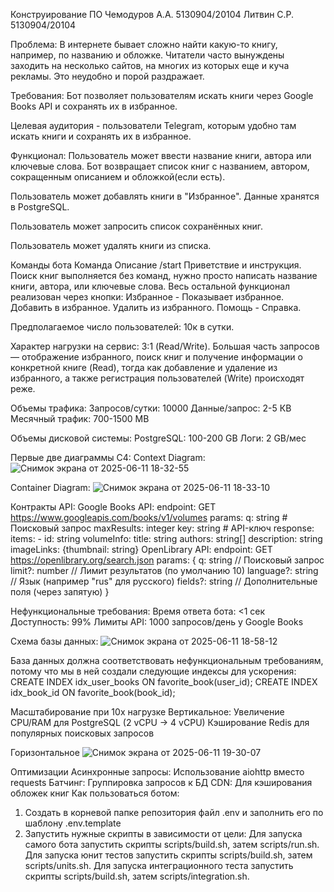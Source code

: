 Конструирование ПО
Чемодуров А.А. 	5130904/20104
Литвин С.Р. 	5130904/20104

Проблема:
В интернете бывает сложно найти какую-то книгу, например, по названию и обложке. Читатели часто вынуждены заходить на несколько сайтов, на многих из которых еще и куча рекламы. Это неудобно и порой раздражает.

Требования:
Бот позволяет пользователям искать книги через Google Books API и сохранять их в избранное.

Целевая аудитория - пользователи Telegram, которым удобно там искать книги и сохранять их в избранное.

Функционал:
Пользователь может ввести название книги, автора или ключевые слова.
Бот возвращает список книг с названием, автором, сокращенным описанием и обложкой(если есть).

Пользователь может добавлять книги в "Избранное".
Данные хранятся в PostgreSQL.

Пользователь может запросить список сохранённых книг.

Пользователь может удалять книги из списка.

Команды бота
Команда		Описание
/start			Приветствие и инструкция.
Поиск книг выполняется без команд, нужно просто написать название книги, автора, или ключевые слова.
Весь остальной функционал реализован через кнопки:
Избранное - Показывает избранное.
Добавить в избранное.
Удалить из избранного.
Помощь - Справка.

Предполагаемое число пользователей: 10к в сутки.

Характер нагрузки на сервис:
3:1 (Read/Write). Большая часть запросов — отображение избранного, поиск книг и получение информации о конкретной книге (Read), тогда как добавление и удаление из избранного, а также регистрация пользователей (Write) происходят реже.

Объемы трафика:
Запросов/сутки: 10000
Данные/запрос: 2-5 КВ
Месячный трафик: 700-1500 MB

Объемы дисковой системы:
PostgreSQL: 100-200 GB
Логи: 2 GB/мес

Первые две диаграммы С4:
Context Diagram:
![Снимок экрана от 2025-06-11 18-32-55](https://github.com/user-attachments/assets/23eea72c-0e29-4a59-8bb7-b6329fe2a871)

Container Diagram:
![Снимок экрана от 2025-06-11 18-33-10](https://github.com/user-attachments/assets/c26ccccc-b6d4-4d22-a698-ef637f21d526)

Контракты API:
Google Books API:
endpoint: GET https://www.googleapis.com/books/v1/volumes
params:
  q: string  # Поисковый запрос
  maxResults: integer
  key: string  # API-ключ
response:
  items: 
    - id: string
      volumeInfo:
        title: string
        authors: string[]
        description: string
        imageLinks: {thumbnail: string}
OpenLibrary API:
endpoint: GET https://openlibrary.org/search.json
params:
{
  q: string      	// Поисковый запрос
  limit?: number 	// Лимит результатов (по умолчанию 10)
  language?: string  // Язык (например "rus" для русского)
  fields?: string	// Дополнительные поля (через запятую)
}

Нефункциональные требования:
Время ответа бота: <1 сек
Доступность: 99%
Лимиты API: 1000 запросов/день у Google Books

Схема базы данных:
![Снимок экрана от 2025-06-11 18-58-12](https://github.com/user-attachments/assets/f98d8295-b769-459b-ae9d-e06cf57d1e62)

База данных должна соответствовать нефункциональным требованиям, потому что мы в ней создали следующие индексы для ускорения:
CREATE INDEX idx_user_books ON favorite_book(user_id);
CREATE INDEX idx_book_id ON favorite_book(book_id);

Масштабирование при 10x нагрузке
Вертикальное:
Увеличение CPU/RAM для PostgreSQL (2 vCPU → 4 vCPU)
Кэширование Redis для популярных поисковых запросов

Горизонтальное
![Снимок экрана от 2025-06-11 19-30-07](https://github.com/user-attachments/assets/9093d28c-5d42-46fe-82b3-260115113895)

Оптимизации
Асинхронные запросы: Использование aiohttp вместо requests
Батчинг: Группировка запросов к БД
CDN: Для кэширования обложек книг
Как пользоваться ботом:
1. Создать в корневой папке репозитория файл .env и заполнить его по шаблону .env.template
2. Запустить нужные скрипты в зависимости от цели:
  Для запуска самого бота запустить скрипты scripts/build.sh, затем scripts/run.sh.
  Для запуска юнит тестов запустить скрипты scripts/build.sh, затем scripts/units.sh.
  Для запуска интеграционного теста запустить скрипты scripts/build.sh, затем scripts/integration.sh.
